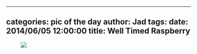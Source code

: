 
---
categories: pic of the day
author: Jad
tags: 
date: 2014/06/05 12:00:00
title: Well Timed Raspberry
---

<figure>
<img src="/img/2014/06/05/img_20140605142509_medium.jpg" />
<figcaption></figcaption>
</figure>
